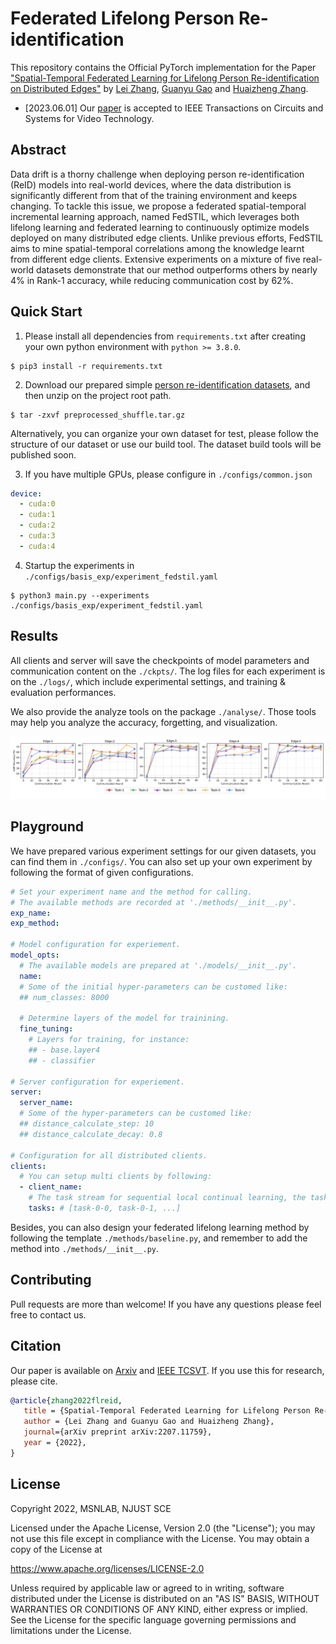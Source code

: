 # Federated Lifelong Person Re-identification

This repository contains the Official PyTorch implementation for the Paper ["Spatial-Temporal Federated Learning for Lifelong Person Re-identification on Distributed Edges"](https://arxiv.org/abs/2207.11759) by [Lei Zhang](https://github.com/MagicDevilZhang/), [Guanyu Gao](https://github.com/GuanyuGao) and [Huaizheng Zhang](https://huaizhengzhang.github.io/).

- [2023.06.01] Our [paper](https://ieeexplore.ieee.org/document/10142016) is accepted to IEEE Transactions on Circuits and Systems for Video Technology.

## Abstract

Data drift is a thorny challenge when deploying person re-identification (ReID) models into real-world devices, where the data distribution is significantly different from that of the training environment and keeps changing. To tackle this issue, we propose a federated spatial-temporal incremental learning approach, named FedSTIL, which leverages both lifelong learning and federated learning to continuously optimize models deployed on many distributed edge clients. Unlike previous efforts, FedSTIL aims to mine spatial-temporal correlations among the knowledge learnt from different edge clients. Extensive experiments on a mixture of five real-world datasets demonstrate that our method outperforms others by nearly 4% in Rank-1 accuracy, while reducing communication cost by 62%.  

## Quick Start

1. Please install all dependencies from `requirements.txt` after creating your own python environment with `python >= 3.8.0`.

```shell
$ pip3 install -r requirements.txt
```

2. Download our prepared simple [person re-identification datasets](https://drive.google.com/file/d/10NDQy0IZXupqXBhKfm3j7SwF08JBrE-w/view?usp=sharing), and then unzip on the project root path.  

```shell
$ tar -zxvf preprocessed_shuffle.tar.gz
```

Alternatively, you can organize your own dataset for test, please follow the structure of our dataset or use our build tool. The dataset build tools will be published soon.

3. If you have multiple GPUs, please configure in `./configs/common.json` 

```yaml
device:
  - cuda:0
  - cuda:1
  - cuda:2
  - cuda:3
  - cuda:4
```

4. Startup the experiments in `./configs/basis_exp/experiment_fedstil.yaml`

```shell
$ python3 main.py --experiments ./configs/basis_exp/experiment_fedstil.yaml
```

## Results

All clients and server will save the checkpoints of model parameters and communication content on the `./ckpts/`. The log files for each experiment is on the `./logs/`, which include experimental settings, and training & evaluation performances. 

We also provide the analyze tools on the package `./analyse/`. Those tools may help you analyze the accuracy, forgetting, and visualization.

![accuracy](./docs/accuracy.png)

## Playground

We have prepared various experiment settings for our given datasets, you can find them in `./configs/`. You can also set up your own experiment by following the format of given configurations.

```yaml
# Set your experiment name and the method for calling.
# The available methods are recorded at './methods/__init__.py'.
exp_name: 
exp_method: 

# Model configuration for experiement. 
model_opts:
  # The available models are prepared at './models/__init__.py'.
  name: 
  # Some of the initial hyper-parameters can be customed like:
  ## num_classes: 8000
  
  # Determine layers of the model for trainining.
  fine_tuning:
    # Layers for training, for instance:
    ## - base.layer4
    ## - classifier

# Server configuration for experiement. 
server:
  server_name: 
  # Some of the hyper-parameters can be customed like:
  ## distance_calculate_step: 10
  ## distance_calculate_decay: 0.8

# Configuration for all distributed clients. 
clients:
  # You can setup multi clients by following: 
  - client_name: 
    # The task stream for sequential local continual learning, the task name should exists in './configs/common.yaml -> datasets_dir' directory.
    tasks: # [task-0-0, task-0-1, ...]
```

Besides, you can also design your federated lifelong learning method by following the template `./methods/baseline.py`, and remember to add the method into `./methods/__init__.py`.

## Contributing

Pull requests are more than welcome! If you have any questions please feel free to contact us.

## Citation

Our paper is available on [Arxiv](https://arxiv.org/abs/2207.11759) and [IEEE TCSVT](https://ieeexplore.ieee.org/document/10142016). If you use this for research, please cite.

```bibtex
@article{zhang2022flreid,
   title = {Spatial-Temporal Federated Learning for Lifelong Person Re-identification on Distributed Edges},
   author = {Lei Zhang and Guanyu Gao and Huaizheng Zhang},
   journal={arXiv preprint arXiv:2207.11759},
   year = {2022},
}
```

## License

Copyright 2022, MSNLAB, NJUST SCE

Licensed under the Apache License, Version 2.0 (the "License"); you may not use this file except in compliance with the License. You may obtain a copy of the License at

https://www.apache.org/licenses/LICENSE-2.0

Unless required by applicable law or agreed to in writing, software distributed under the License is distributed on an "AS IS" BASIS, WITHOUT WARRANTIES OR CONDITIONS OF ANY KIND, either express or implied. See the License for the specific language governing permissions and limitations under the License.

